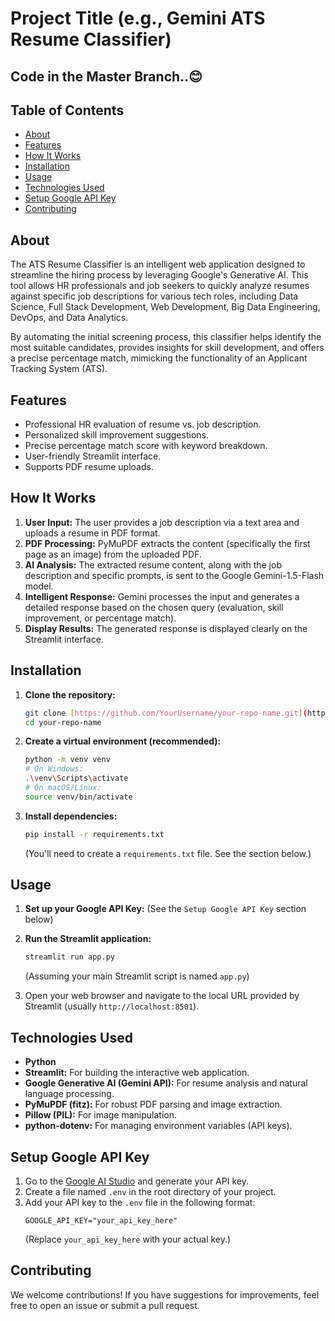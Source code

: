 # Project Title (e.g., Gemini ATS Resume Classifier)

## Code in the Master Branch..😊


## Table of Contents
- [About](#about)
- [Features](#features)
- [How It Works](#how-it-works)
- [Installation](#installation)
- [Usage](#usage)
- [Technologies Used](#technologies-used)
- [Setup Google API Key](#setup-google-api-key)
- [Contributing](#contributing)

## About
The ATS Resume Classifier is an intelligent web application designed to streamline the hiring process by leveraging Google's Generative AI. This tool allows HR professionals and job seekers to quickly analyze resumes against specific job descriptions for various tech roles, including Data Science, Full Stack Development, Web Development, Big Data Engineering, DevOps, and Data Analytics.

By automating the initial screening process, this classifier helps identify the most suitable candidates, provides insights for skill development, and offers a precise percentage match, mimicking the functionality of an Applicant Tracking System (ATS).

## Features
* Professional HR evaluation of resume vs. job description.
* Personalized skill improvement suggestions.
* Precise percentage match score with keyword breakdown.
* User-friendly Streamlit interface.
* Supports PDF resume uploads.

## How It Works
1.  **User Input:** The user provides a job description via a text area and uploads a resume in PDF format.
2.  **PDF Processing:** PyMuPDF extracts the content (specifically the first page as an image) from the uploaded PDF.
3.  **AI Analysis:** The extracted resume content, along with the job description and specific prompts, is sent to the Google Gemini-1.5-Flash model.
4.  **Intelligent Response:** Gemini processes the input and generates a detailed response based on the chosen query (evaluation, skill improvement, or percentage match).
5.  **Display Results:** The generated response is displayed clearly on the Streamlit interface.

## Installation

1.  **Clone the repository:**
    ```bash
    git clone [https://github.com/YourUsername/your-repo-name.git](https://github.com/YourUsername/your-repo-name.git)
    cd your-repo-name
    ```

2.  **Create a virtual environment (recommended):**
    ```bash
    python -m venv venv
    # On Windows:
    .\venv\Scripts\activate
    # On macOS/Linux:
    source venv/bin/activate
    ```

3.  **Install dependencies:**
    ```bash
    pip install -r requirements.txt
    ```
    (You'll need to create a `requirements.txt` file. See the section below.)

## Usage

1.  **Set up your Google API Key:** (See the `Setup Google API Key` section below)

2.  **Run the Streamlit application:**
    ```bash
    streamlit run app.py
    ```
    (Assuming your main Streamlit script is named `app.py`)

3.  Open your web browser and navigate to the local URL provided by Streamlit (usually `http://localhost:8501`).

## Technologies Used
* **Python**
* **Streamlit:** For building the interactive web application.
* **Google Generative AI (Gemini API):** For resume analysis and natural language processing.
* **PyMuPDF (fitz):** For robust PDF parsing and image extraction.
* **Pillow (PIL):** For image manipulation.
* **python-dotenv:** For managing environment variables (API keys).

## Setup Google API Key

1.  Go to the [Google AI Studio](https://aistudio.google.com/app/apikey) and generate your API key.
2.  Create a file named `.env` in the root directory of your project.
3.  Add your API key to the `.env` file in the following format:
    ```
    GOOGLE_API_KEY="your_api_key_here"
    ```
    (Replace `your_api_key_here` with your actual key.)

## Contributing
We welcome contributions! If you have suggestions for improvements, feel free to open an issue or submit a pull request.

